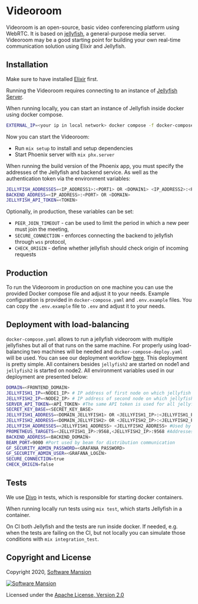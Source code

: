 # Videoroom

Videoroom is an open-source, basic video conferencing platform using WebRTC.
It is based on [jellyfish](https://github.com/jellyfish-dev/jellyfish), a general-purpose media server.
Videoroom may be a good starting point for building your own real-time communication solution using Elixir and Jellyfish.

## Installation

Make sure to have installed [Elixir](https://elixir-lang.org/install.html) first.

Running the Videoroom requires connecting to an instance of [Jellyfish Server](https://github.com/jellyfish-dev/jellyfish).

When running locally, you can start an instance of Jellyfish inside docker using docker compose.

```sh
EXTERNAL_IP=<your ip in local network> docker compose -f docker-compose-dev.yaml up
```

Now you can start the Videoroom:

- Run `mix setup` to install and setup dependencies
- Start Phoenix server with `mix phx.server`

When running the build version of the Phoenix app, you must specify the addresses of the Jellyfish and backend service.
As well as the authentication token via the environment variables:

```sh
JELLYFISH_ADDRESSES=<IP_ADDRESS1>:<PORT1> OR <DOMAIN1> <IP_ADDRESS2>:<PORT2> OR <DOMAIN2> #Example of using two jellyfishes: `127.0.0.1:5002 jellyroom.membrane.ovh`
BACKEND_ADDRESS=<IP_ADDRESS>:<PORT> OR <DOMAIN>
JELLYFISH_API_TOKEN=<TOKEN>
```

Optionally, in production, these variables can be set: 
* `PEER_JOIN_TIMEOUT` - can be used to limit the period in which a new peer must join the meeting,
* `SECURE_CONNECTION` - enforces connecting the backend to jellyfish through `wss` protocol,
* `CHECK_ORIGIN` - define whether jellyfish should check origin of incoming requests

## Production

To run the Videoroom in production on one machine you can use the provided Docker compose file and adjust it to your needs.
Example configuration is provided in `docker-compose.yaml` and `.env.example` files.
You can copy the `.env.example` file to `.env` and adjust it to your needs.

## Deployment with load-balancing

`docker-compose.yaml` allows to run a jellyfish videoroom with multiple jellyfishes but all of that runs on the same machine.
For properly using load-balancing two machines will be needed and `docker-compose-deploy.yaml` will be used. 
You can see our deployment workflow  [here](.github/workflows/test_build_and_deploy.yml).
This deployment is pretty simple. 
All containers besides `jellyfish2` are started on node1 and `jellyfish2` is started on node2.
All environment variables used in our deployment are presented below:

```sh
DOMAIN=<FRONTEND_DOMAIN>
JELLYFISH1_IP=<NODE1_IP> # IP address of first node on which jellyfish will be run
JELLYFISH2_IP=<NODE2_IP> # IP address of second node on which jellyfish will be run
SERVER_API_TOKEN=<API_TOKEN> #The same API token is used for all jellyfishes
SECRET_KEY_BASE=<SECRET_KEY_BASE>
JELLYFISH1_ADDRESS=<DOMAIN_JELLYFISH1> OR <JELLYFISH1_IP>:<JELLYFISH1_PORT> # Value passed to jellyfish and returns by it when creating a room on this speicific jellyfish
JELLYFISH2_ADDRESS=<DOMAIN_JELLYFISH2> OR <JELLYFISH2_IP>:<JELLYFISH2_PORT>
JELLYFISH_ADDRESSES=<JELLYFISH1_ADDRESS> <JELLYFISH2_ADDRESS> #Used by backend to create a notifier to one of jellyfishes
PROMETHEUS_TARGETS=<JELLYFISH1_IP>:9568,<JELLYFISH2_IP>:9568 #Addresses on which prometheus will query for data
BACKEND_ADDRESS=<BACKEND_DOMAIN>
BEAM_PORT=9000 #Port used by beam for distribution communication 
GF_SECURITY_ADMIN_PASSWORD=<GRAFANA_PASSWORD>
GF_SECURITY_ADMIN_USER=<GRAFANA_LOGIN>
SECURE_CONNECTION=true
CHECK_ORIGIN=false
```

## Tests

We use [Divo](https://hexdocs.pm/divo/readme.html) in tests, which is responsible for starting docker containers.

When running locally run tests using `mix test`, which starts Jellyfish in a container.

On CI both Jellyfish and the tests are run inside docker. If needed, e.g. when the tests are failing on the CI, but not locally you can simulate those conditions with `mix integration_test`.

## Copyright and License

Copyright 2020, [Software Mansion](https://swmansion.com/?utm_source=git&utm_medium=readme&utm_campaign=membrane_template_plugin)

[![Software Mansion](https://logo.swmansion.com/logo?color=white&variant=desktop&width=200&tag=membrane-github)](https://swmansion.com/?utm_source=git&utm_medium=readme&utm_campaign=membrane_template_plugin)

Licensed under the [Apache License, Version 2.0](LICENSE)
